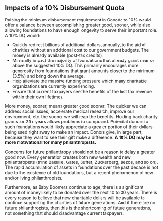 ## Impacts of a 10% Disbursement Quota

Raising the minimum disbursement requirement in Canada to 10% would offer a balance between accomplishing greater good, sooner, while also allowing foundations to have enough longevity to serve their important role. A 10% DQ would:

* Quickly redirect billions of additional dollars, annually, to the aid of charities without an additional cost to our government budgets. The money is already available (post-tax credits). 
* Minimally impact the majority of foundations that already grant near or above the suggested 10% DQ. This primarily encourages more generosity from foundations that grant amounts closer to the minimum (3.5%) and bring down the average.
* Help alleviate the massive funding pressure which many charitable organizations are currently experiencing. 
* Ensure that current taxpayers see the benefits of the lost tax revenue within their own lifetimes. 

More money, sooner, means greater good sooner. The quicker we can address social issues, accelerate medical research, improve our environment, etc. the sooner we will reap the benefits. Holding back charity grants for 25+ years allows problems to compound. Potential donors to such foundations would likely appreciate a greater portion of their dollars being used right away to make an impact. Donors give, in large part, because they want to see their gift make a difference. **A 10% DQ may be more motivational for many philanthropists.** 

Concerns for future philanthropy should not be a reason to delay a greater good now. Every generation creates both new wealth and new philanthropists (think Balsillie, Gates, Buffet, Zuckerberg, Bezos, and so on). The rapid accumulation of assets in foundations over the past decade is not due to the existence of old foundations, but a recent phenomenon of new and/or living philanthropists. 

Furthermore, as Baby Boomers continue to age, there is a significant amount of money likely to be donated over the next 10 to 30 years. There is every reason to believe that new charitable dollars will be available to continue supporting the charities of future generations. And if there are no future philanthropists, then this is the shortcoming of future generations, not something that should disadvantage current taxpayers.